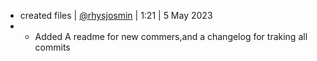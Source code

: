 - created files | [@rhysjosmin](https://github.com/Rhysjosmin) | 1:21 | 5 May 2023
-  - Added A readme for new commers,and a changelog for traking all commits
